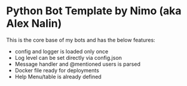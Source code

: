 # Python Bot Template by Nimo (aka Alex Nalin)


This is the core base of my bots and has the below features:

- config and logger is loaded only once
- Log level can be set directly via config.json
- Message handler and @mentioned users is parsed
- Docker file ready for deployments
- Help Menu/table is already defined

